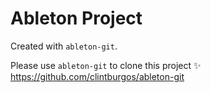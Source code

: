 # Ableton Project

Created with `ableton-git`.

Please use `ableton-git` to clone this project ✨
<https://github.com/clintburgos/ableton-git>
